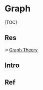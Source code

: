 # Graph

[TOC]



## Res
↗ [Graph Theory](../../../../🧮%20Math%20&%20Computer%20Science/Graph%20Theory/Graph%20Theory.md)



## Intro


## Ref

